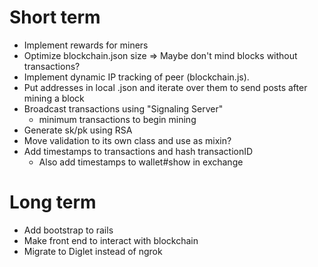 # Short term

- Implement rewards for miners
- Optimize blockchain.json size => Maybe don't mind blocks without transactions?
- Implement dynamic IP tracking of peer (blockchain.js).
- Put addresses in local .json and iterate over them to send posts after mining a block
- Broadcast transactions using "Signaling Server"
  - minimum transactions to begin mining
- Generate sk/pk using RSA
- Move validation to its own class and use as mixin?
- Add timestamps to transactions and hash transactionID
  - Also add timestamps to wallet#show in exchange

# Long term
- Add bootstrap to rails
- Make front end to interact with blockchain
- Migrate to Diglet instead of ngrok
